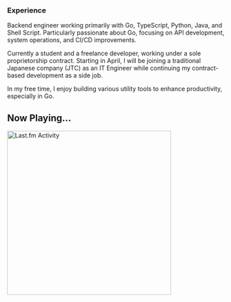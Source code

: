 ### Experience  
Backend engineer working primarily with Go, TypeScript, Python, Java, and Shell Script.
Particularly passionate about Go, focusing on API development, system operations, and CI/CD improvements.

Currently a student and a freelance developer, working under a sole proprietorship contract.
Starting in April, I will be joining a traditional Japanese company (JTC) as an IT Engineer while continuing my contract-based development as a side job.

In my free time, I enjoy building various utility tools to enhance productivity, especially in Go.

## Now Playing...

 <a href="https://last.fm/user/shiyui" target="_blank"><img src="https://toru.kio.dev/api/v1/shiyui?theme=nord&border_radius=5" alt="Last.fm Activity" width="380px" /></a>
